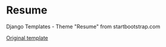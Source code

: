 # Resume
Django Templates - Theme "Resume" from startbootstrap.com

<a href="https://startbootstrap.com/previews/resume">Original template</a>